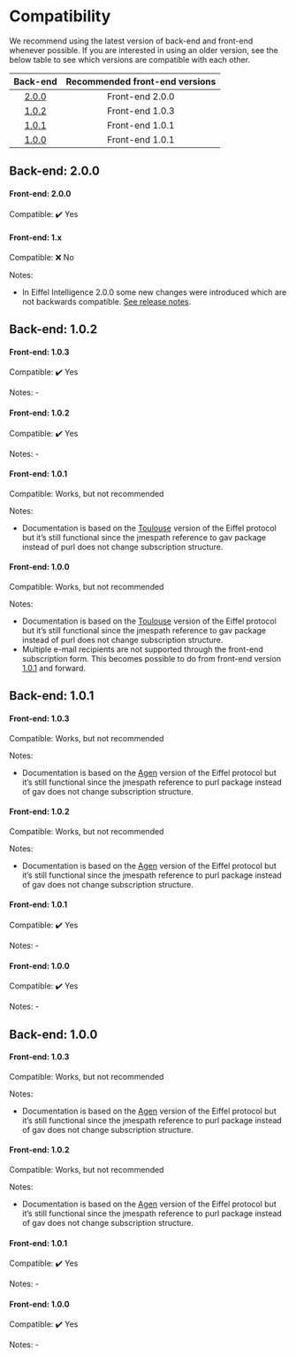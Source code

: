 # Compatibility

We recommend using the latest version of back-end and front-end whenever 
possible. If you are interested in using an older version, see the below 
table to see which versions are compatible with each other. 

|Back-end              |Recommended front-end versions  |
|:--------------------:|:------------------------------:|
|[2.0.0](#back-end-200)|Front-end 2.0.0                 |
|[1.0.2](#back-end-102)|Front-end 1.0.3                 |
|[1.0.1](#back-end-101)|Front-end 1.0.1                 |
|[1.0.0](#back-end-100)|Front-end 1.0.1                 |

## Back-end: 2.0.0
#### Front-end: 2.0.0
Compatible: ✔️️ Yes

#### Front-end: 1.x
Compatible: ❌  No

Notes: 
- In Eiffel Intelligence 2.0.0 some new changes were introduced which
are not backwards compatible. [See release notes](https://github.com/eiffel-community/eiffel-intelligence-frontend/releases/tag/2.0.0).

## Back-end: 1.0.2

#### Front-end: 1.0.3
Compatible: ✔️️ Yes

Notes: -

#### Front-end: 1.0.2
Compatible: ✔️️ Yes

Notes: -

#### Front-end: 1.0.1
Compatible: Works, but not recommended

Notes:
- Documentation is based on the [Toulouse](https://github.com/eiffel-community/eiffel/blob/master/eiffel-syntax-and-usage/versioning.md#versioning) version of the Eiffel protocol but it’s still functional since the jmespath reference to gav package instead of purl does not change subscription structure.

#### Front-end: 1.0.0
Compatible: Works, but not recommended

Notes:
- Documentation is based on the [Toulouse](https://github.com/eiffel-community/eiffel/blob/master/eiffel-syntax-and-usage/versioning.md#versioning) version of the Eiffel protocol but it’s still functional since the jmespath reference to gav package instead of purl does not change subscription structure.
- Multiple e-mail recipients are not supported through the front-end subscription form. This becomes possible to do from front-end version [1.0.1](https://github.com/eiffel-community/eiffel-intelligence-frontend/releases/tag/1.0.1) and forward.

## Back-end: 1.0.1
#### Front-end: 1.0.3
Compatible: Works, but not recommended

Notes:
- Documentation is based on the [Agen](https://github.com/eiffel-community/eiffel/blob/master/eiffel-syntax-and-usage/versioning.md#versioning) version of the Eiffel protocol but it’s still functional since the jmespath reference to purl package instead of gav does not change subscription structure.

#### Front-end: 1.0.2
Compatible: Works, but not recommended

Notes:
- Documentation is based on the [Agen](https://github.com/eiffel-community/eiffel/blob/master/eiffel-syntax-and-usage/versioning.md#versioning) version of the Eiffel protocol but it’s still functional since the jmespath reference to purl package instead of gav does not change subscription structure.

#### Front-end: 1.0.1
Compatible: ✔️️ Yes

Notes: -

#### Front-end: 1.0.0
Compatible: ✔️️ Yes

Notes: -

## Back-end: 1.0.0
#### Front-end: 1.0.3
Compatible: Works, but not recommended

Notes:
- Documentation is based on the [Agen](https://github.com/eiffel-community/eiffel/blob/master/eiffel-syntax-and-usage/versioning.md#versioning) version of the Eiffel protocol but it’s still functional since the jmespath reference to purl package instead of gav does not change subscription structure.

#### Front-end: 1.0.2
Compatible: Works, but not recommended

Notes:
- Documentation is based on the [Agen](https://github.com/eiffel-community/eiffel/blob/master/eiffel-syntax-and-usage/versioning.md#versioning) version of the Eiffel protocol but it’s still functional since the jmespath reference to purl package instead of gav does not change subscription structure.

#### Front-end: 1.0.1
Compatible: ✔️️ Yes

Notes: -

#### Front-end: 1.0.0
Compatible: ✔️️ Yes

Notes: -
